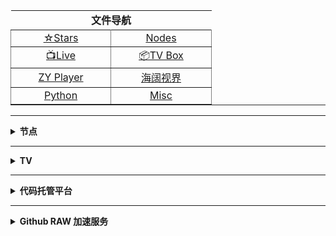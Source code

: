<div align="center">

 <table border="1" width="291" height="" style="border-left-width: 0px; border-right-width: 0px; border-top-width: 0px">

  <tr>
   <td align="center" width="287" height="22" colspan="2" style="border-style: none; border-width: medium">
   <b>文件导航</b>
   </td>
  </tr>

  <tr>
   <td align="center" width="143" height="22">
   <a href="https://github.com/aa1555?tab=stars">☆Stars</a></td>
   <td align="center" width="144" height="22">
   <a href="https://github.com/aa1555/Repository/tree/main/Nodes">Nodes</a></td>
  </tr>

  <tr>
   <td align="center" width="143" height="22" style="border-top-style: none; border-top-width: medium">
   <a href="https://github.com/aa1555/Repository/tree/main/Video/01.Live直播源">
   📺Live</a></td>
   <td align="center" width="144" height="22" style="border-top-style: none; border-top-width: medium">
   <a href="https://github.com/aa1555/Repository/tree/main/Video/02.TV%20Box%20配置">
   📦TV Box</a></td>
  </tr>

  <tr>
   <td align="center" width="143" height="22">
   <a href="https://github.com/aa1555/Repository/tree/main/Video/03.ZY%20Player%20配置">
   ZY Player</a></td>
   <td align="center" width="144" height="22">
   <a href="https://github.com/aa1555/Repository/blob/main/Video/海阔视界.md">
   海阔视界</a></td>
  </tr>

  <tr>
   <td align="center" width="143" height="22">
   <a href="https://github.com/aa1555/Repository/tree/main/Python">
   Python</a></td>
   <td align="center" width="144" height="22">
   <a href="https://github.com/aa1555/Repository/tree/main/Misc">Misc</a></td>
  </tr>

 </table>

</div>

<hr>






<!-------分割线------->







<details>
  
  <summary><b>节点</b></summary>

<div align="center">
	<table border="1" width="329" height="" style="border-left-width: 0px; border-right-width: 0px; border-top-width: 0px">
		<tr>
			<td align="center" width="307" height="22" colspan="2" style="border-style: none; border-width: medium">
			<b>节点工具</b></td>
		</tr>
		<tr>
			<td align="center" width="163" height="22">
			<a href="https://github.com/aa1555/Repository/blob/main/Nodes/01.代理工具.md">
			代理工具</a></td>
			<td align="center" width="164" height="22">
			<a href="https://bianyuan.xyz/">订阅转换</a></td>
		</tr>
		<tr>
			<td align="center" width="163" height="22" style="border-top-style: none; border-top-width: medium">
			<a href="https://v1.v2rayse.com/v2ray-clash/">节点转Clash</a></td>
			<td align="center" width="164" height="22" style="border-top-style: none; border-top-width: medium">
			<a href="https://tool.oschina.net/encrypt?type=3">Base64编码解码</a></td>
		</tr>
		<tr>
			<td align="center" width="163" height="22">
			<a href="http://www.txttool.com/">TXT文本处理工具</a></td>
			<td align="center" width="164" height="22">
			　</td>
		</tr>
	</table>            
</div>

<hr>

<h2 align="center">节点订阅</h2>

### 自用节点

- <b>V2Ray 订阅链接：</b>

  https://mirror.ghproxy.com/https://raw.githubusercontent.com/aa1555/Repository/main/Nodes/02.V2Ray.txt

- <b>Clash 订阅链接：</b>

  https://mirror.ghproxy.com/https://raw.githubusercontent.com/aa1555/Repository/main/Nodes/03.Clash.txt

<hr>

### 收集的节点

#### 项目地址：[freenode](https://github.com/ripaojiedian/freenode)

- <b>Clash订阅：</b>

  https://mirror.ghproxy.com/https://raw.githubusercontent.com/ripaojiedian/freenode/main/clash

- <b>通用base64/v2ray订阅：</b>

  https://mirror.ghproxy.com/https://raw.githubusercontent.com/ripaojiedian/freenode/main/sub

</details>

<hr>






<!-------分割线------->






<details>
  
  <summary><b>TV</b></summary>

<div align="center">

<table border="1" width="291" height="" style="border-left-width: 0px; border-right-width: 0px; border-top-width: 0px">
		
		
<tr>
			<td align="center" width="287" height="22" colspan="2" style="border-style: none; border-width: medium">
			<b>直播源工具</b></td>
</tr>


<tr>
			<td align="center" width="143" height="22">
			<a href="https://guihet.com/tvlistconvert.html">格式转换</a></td>
			<td align="center" width="144" height="22">
			<a href="https://www.lige.fit/ua">接口解密</a></td>
</tr>
		
		
<tr>
			<td align="center" width="143" height="22" style="border-top-style: none; border-top-width: medium">
			<a href="https://www.foodieguide.com/iptvsearch">
			电视频道搜索</a></td>
			<td align="center" width="144" height="22" style="border-top-style: none; border-top-width: medium">
			<a href="http://www.txttool.com/">
			文本处理工具</a></td>
</tr>
		
		
<tr>
			<td align="center" width="143" height="22" style="border-top-style: none; border-top-width: medium">
			<a href="https://www.sojson.com/">
			JSON在线解析</a></td>
			<td align="center" width="144" height="22" style="border-top-style: none; border-top-width: medium">
			<a href="">
			</a></td>
</tr>

</table>

</div>

<hr>

<h2 align="center">接口订阅</h2>

### 自用的TV接口

#### TV Box接口

- <b>📺直播源</b>

  https://mirror.ghproxy.com/https://raw.githubusercontent.com/aa1555/Repository/main/Video/01.Live%E7%9B%B4%E6%92%AD%E6%BA%90/01.%E8%87%AA%E7%94%A8%E7%9B%B4%E6%92%AD%E6%BA%90.txt

- <b>📺直播线路</b>

  https://mirror.ghproxy.com/https://raw.githubusercontent.com/aa1555/Repository/main/Video/02.TV%20Box%20%E9%85%8D%E7%BD%AE/02.%E7%9B%B4%E6%92%AD%E7%BA%BF%E8%B7%AF.json

- <b>🗂自用单仓</b>

  https://mirror.ghproxy.com/https://raw.githubusercontent.com/aa1555/Repository/main/Video/02.TV%20Box%20%E9%85%8D%E7%BD%AE/03.%E8%87%AA%E7%94%A8%E5%8D%95%E4%BB%93.json

- <b>🗂🗂自用多仓</b>

  https://mirror.ghproxy.com/https://raw.githubusercontent.com/aa1555/Repository/main/Video/02.TV%20Box%20%E9%85%8D%E7%BD%AE/04.%E8%87%AA%E7%94%A8%E5%A4%9A%E4%BB%93.json

<hr>

### 收集的TV接口

- [黎歌の主页](https://www.lige.fit/)

  一个收集、整理、解密TVBox接口的网站。
  
- [源](https://cyuan.netlify.app/)
  
- [源仓库(地址发布页)](https://yckceo.vip/)

- [肥猫](http://xn--z7x900a.live/)

- [欧歌](http://m.nxog.top/index.html)

- [饭太硬](http://xn--sss604efuw.top/)

- 项目地址：[fanmingming/live](https://github.com/fanmingming/live)

  收集国内可直连的全球电视直播源

- 项目地址：[mengzehe/TVBox](https://github.com/mengzehe/TVBox)

  专注于收集影视源，直播源

</details>

<hr>






<!-------分割线------->






<details>
  
  <summary><b>代码托管平台</b></summary>

<div align="center">

<table border="1" width="280" height="" style="border-left-width: 0px; border-right-width: 0px; border-top-width: 0px">
		
<tr>
   <td align="center" width="287" height="22" colspan="2" style="border-style: none; border-width: medium">
   <b>代码托管平台</b>
   </td>
</tr>	

<tr>
			<td align="center" width="139" height="24">
			<a href="https://github.com/">GitHub</a></td>
			<td align="center" width="139" height="24">
			<a href="https://jihulab.com/explore">极狐GitLab</a></td>
</tr>


<tr>
			<td align="center" width="139" height="24" style="border-top-style: none; border-top-width: medium">
			<a href="https://gitee.com/">Gitee</a></td>
			<td align="center" width="139" height="24" style="border-top-style: none; border-top-width: medium">
			<a href="https://gitcode.com/">GitCode</a></td>
</tr>

</table>
	
</div>

</details>

<hr>






<!-------分割线------->






<details>
  
  <summary><b>Github RAW 加速服务</b></summary>

- `https://raw.githubusercontent.com/`用户名/仓库名/main/文件夹名/文件名

- `https://mirror.ghproxy.com/`接raw地址

- `https://raw.gitmirror.com/`接用户名及后面部分

  官网：[JSDELIVR](https://www.jsdelivr.com/github)

 - `https://fastly.jsdelivr.net/gh/`接用户名及后面部分，把main前面的`/`改成`@`
  
-  `https://cdn.jsdelivr.net/gh/`接用户名及后面部分，把main前面的`/`改成`@`
  
 - `https://gcore.jsdelivr.net/gh/`接用户名及后面部分，把main前面的`/`改成`@`

- `https://jsd.cdn.zzko.cn/gh/`接用户名及后面部分，把main前面的`/`改成`@`

</details>
